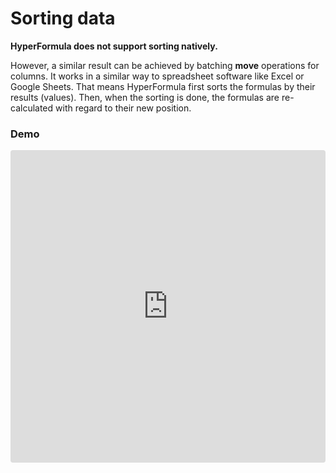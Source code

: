 # Sorting data

**HyperFormula does not support sorting natively.** 

However, a similar result can be achieved by batching **move** operations for columns. It works in a similar way to spreadsheet software like Excel or Google Sheets. That means HyperFormula first sorts the formulas by their results \(values\). Then, when the sorting is done, the formulas are re-calculated with regard to their new position.

### Demo

<iframe
   src="https://codesandbox.io/s/hyperformula-sorting-data-lsz3c?file=/index.html?autoresize=1&fontsize=14&hidenavigation=1&theme=dark&view=preview"
   style="width:100%; height:500px; border:0; border-radius: 4px; overflow:hidden;"
   title="handsontable/hyperformula-demos: basic-usage"
   allow="accelerometer; ambient-light-sensor; camera; encrypted-media; geolocation; gyroscope; hid; microphone; midi; payment; usb; vr; xr-spatial-tracking"
   sandbox="allow-forms allow-modals allow-popups allow-presentation allow-same-origin allow-scripts"
/>

<iframe
   src="https://codesandbox.io/s/hyperformula-sorting-with-move-operation-yl0tm?autoresize=1&fontsize=14&hidenavigation=1&theme=dark&view=preview"
   style="width:100%; height:500px; border:0; border-radius: 4px; overflow:hidden;"
   title="handsontable/hyperformula-demos: basic-usage"
   allow="accelerometer; ambient-light-sensor; camera; encrypted-media; geolocation; gyroscope; hid; microphone; midi; payment; usb; vr; xr-spatial-tracking"
   sandbox="allow-forms allow-modals allow-popups allow-presentation allow-same-origin allow-scripts"
/>

